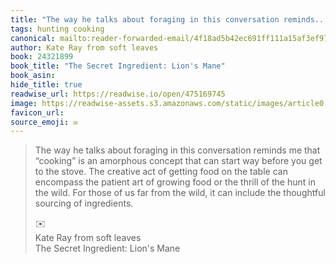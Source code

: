 ```yaml
---
title: "The way he talks about foraging in this conversation reminds..."
tags: hunting cooking
canonical: mailto:reader-forwarded-email/4f18ad5b42ec691ff111a15af3ef97ea
author: Kate Ray from soft leaves
book: 24321899
book_title: "The Secret Ingredient: Lion's Mane"
book_asin: 
hide_title: true
readwise_url: https://readwise.io/open/475169745
image: https://readwise-assets.s3.amazonaws.com/static/images/article0.00998d930354.png
favicon_url: 
source_emoji: ✉️
---
```


> The way he talks about foraging in this conversation reminds me that “cooking” is an amorphous concept that can start way before you get to the stove. The creative act of getting food on the table can encompass the patient art of growing food or the thrill of the hunt in the wild. For those of us far from the wild, it can include the thoughtful sourcing of ingredients.
> <div class="quoteback-footer"><div class="quoteback-avatar"><span class="mini-emoji"> ✉️</span></div><div class="quoteback-metadata"><div class="metadata-inner"><span style="display:none">FROM:</span><div aria-label="Kate Ray from soft leaves" class="quoteback-author"> Kate Ray from soft leaves</div><div aria-label="The Secret Ingredient: Lion's Mane" class="quoteback-title"> The Secret Ingredient: Lion's Mane</div></div></div></div>